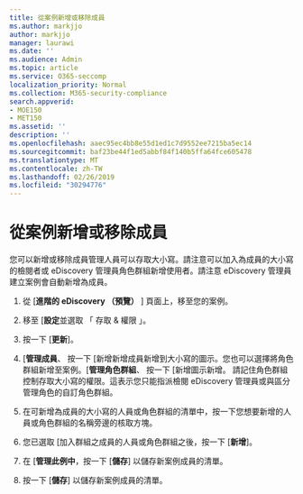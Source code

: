 ```yaml
---
title: 從案例新增或移除成員
ms.author: markjjo
author: markjjo
manager: laurawi
ms.date: ''
ms.audience: Admin
ms.topic: article
ms.service: O365-seccomp
localization_priority: Normal
ms.collection: M365-security-compliance
search.appverid:
- MOE150
- MET150
ms.assetid: ''
description: ''
ms.openlocfilehash: aaec95ec4bb8e55d1ed1c7d9552ee7215ba5ec14
ms.sourcegitcommit: baf23be44f1ed5abbf84f140b5ffa64fce605478
ms.translationtype: MT
ms.contentlocale: zh-TW
ms.lasthandoff: 02/26/2019
ms.locfileid: "30294776"
---
```

# <a name="add-or-remove-members-from-a-case"></a>從案例新增或移除成員

您可以新增或移除成員管理人員可以存取大小寫。請注意可以加入為成員的大小寫的檢閱者或 eDiscovery 管理員角色群組新增使用者。請注意 eDiscovery 管理員建立案例會自動新增為成員。

1. 從 [**進階的 eDiscovery （預覽）** ] 頁面上，移至您的案例。

2. 移至 [**設定**並選取 「 存取 & 權限 」。
 
3. 按一下 [**更新**]。
 
4. [**管理成員**、 按一下 [新增新增成員新增到大小寫的圖示。您也可以選擇將角色群組新增至案例。[**管理角色群組**、 按一下 [新增圖示新增。 請記住角色群組控制存取大小寫的權限。這表示您只能指派檢閱 eDiscovery 管理員或與區分管理角色的自訂角色群組。
 
5. 在可新增為成員的大小寫的人員或角色群組的清單中，按一下您想要新增的人員或角色群組的名稱旁邊的核取方塊。

6. 您已選取 [加入群組之成員的人員或角色群組之後，按一下 [**新增**]。

7. 在 [**管理此例中**，按一下 [**儲存**] 以儲存新案例成員的清單。

8. 按一下 [**儲存**] 以儲存新案例成員的清單。
